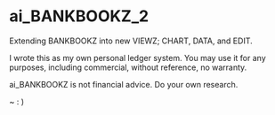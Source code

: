 # ai_BANKBOOKZ_2
Extending BANKBOOKZ into new VIEWZ; CHART, DATA, and EDIT. 

I wrote this as my own personal ledger system.
You may use it for any purposes, 
including commercial, without reference, no warranty.

ai_BANKBOOKZ is not financial advice. Do your own research.


~ : )
